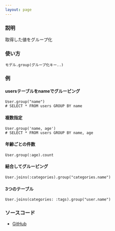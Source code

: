 ```yaml
---
layout: page
---
```


### 説明

取得した値をグループ化

### 使い方

    モデル.group(グループ化キー..)

### 例

#### usersテーブルをnameでグルーピング

    User.group("name")
    # SELECT * FROM users GROUP BY name

#### 複数指定

    User.group('name, age')
    # SELECT * FROM users GROUP BY name, age

#### 年齢ごとの件数

    User.group(:age).count

#### 結合してグルーピング

    User.joins(:categories).group("categories.name")

#### 3つのテーブル

    User.joins(categories: :tags).group("user.name")

### ソースコード

- [GitHub](https://github.com/rails/rails/blob/984c3ef2775781d47efa9f541ce570daa2434a80/activerecord/lib/active_record/relation/query_methods.rb#L347)
